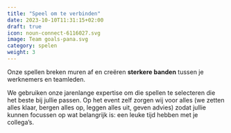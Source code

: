 ```yaml
---
title: "Speel om te verbinden"
date: 2023-10-10T11:31:15+02:00
draft: true
icon: noun-connect-6116027.svg
image: Team goals-pana.svg
category: spelen
weight: 3
---
```


Onze spellen breken muren af en creëren **sterkere banden** tussen je werknemers en teamleden.

<!--more-->

We gebruiken onze jarenlange expertise om die spellen te selecteren die het beste bij jullie passen. Op het event zelf zorgen wij voor alles (we zetten alles klaar, bergen alles op, leggen alles uit, geven advies) zodat jullie kunnen focussen op wat belangrijk is: een leuke tijd hebben met je collega’s.

